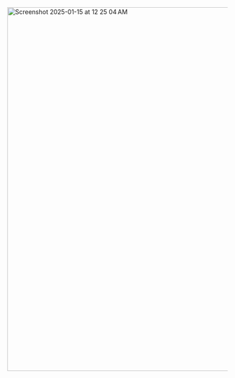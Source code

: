 <img width="830" alt="Screenshot 2025-01-15 at 12 25 04 AM" src="https://github.com/user-attachments/assets/b8d49140-e86d-4ed7-8e38-530d164e7119" />

